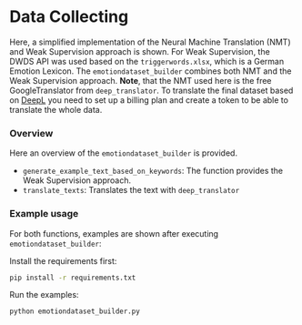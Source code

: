 # Data Collecting

Here, a simplified implementation of the Neural Machine Translation (NMT) and Weak Supervision approach is shown. 
For Weak Supervision, the DWDS API was used based on the `triggerwords.xlsx`, which is a German Emotion Lexicon. The `emotiondataset_builder` combines both NMT and the Weak Supervision approach. **Note**, that the NMT used here is the free GoogleTranslator from `deep_translator`. To translate the final dataset based on [DeepL](https://www.deepl.com/de/docs-api
"DeepL") you need to set up a billing plan and create a token to be able to translate the whole data.

### Overview
Here an overview of the `emotiondataset_builder` is provided.

- `generate_example_text_based_on_keywords`: The function provides the Weak Supervision approach.
- `translate_texts`: Translates the text with `deep_translator`

### Example usage
For both functions, examples are shown after executing `emotiondataset_builder`:

Install the requirements first:
```bash
pip install -r requirements.txt
```

Run the examples: 
```bash
python emotiondataset_builder.py
```